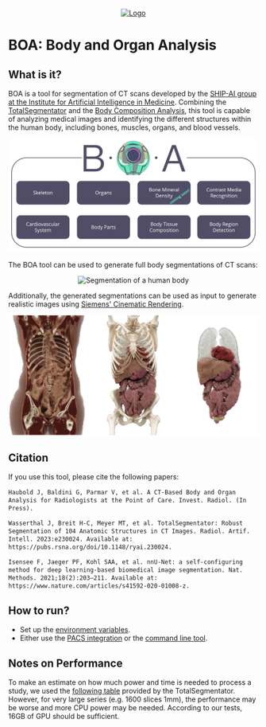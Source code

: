 <br />
<div align="center">
  <a href="https://ship-ai.ikim.nrw/">
    <img src="images/boa-logo.svg" alt="Logo">
  </a>
</div>

# BOA: Body and Organ Analysis

## What is it?
BOA is a tool for segmentation of CT scans developed by the [SHIP-AI group at the Institute for Artificial Intelligence in Medicine](https://ship-ai.ikim.nrw/). Combining the [TotalSegmentator](https://arxiv.org/abs/2208.05868) and the [Body Composition Analysis](https://pubmed.ncbi.nlm.nih.gov/32945971/), this tool is capable of analyzing medical images and identifying the different structures within the human body, including bones, muscles, organs, and blood vessels.

<div align="center">
    <img src="images/boa.png" alt="BOA">
</div>

The BOA tool can be used to generate full body segmentations of CT scans:

<div align="center">
    <img src="images/segmentation.png" alt="Segmentation of a human body">
</div>

Additionally, the generated segmentations can be used as input to generate realistic images using [Siemens' Cinematic Rendering](https://www.siemens-healthineers.com/digital-health-solutions/cinematic-rendering).

<div align="center">
    <img src="images/cinematic.svg" alt="Cinematic rendering">
</div>

## Citation

If you use this tool, please cite the following papers:

```
Haubold J, Baldini G, Parmar V, et al. A CT-Based Body and Organ Analysis for Radiologists at the Point of Care. Invest. Radiol. (In Press).
```

```
Wasserthal J, Breit H-C, Meyer MT, et al. TotalSegmentator: Robust Segmentation of 104 Anatomic Structures in CT Images. Radiol. Artif. Intell. 2023:e230024. Available at: https://pubs.rsna.org/doi/10.1148/ryai.230024.
```

```
Isensee F, Jaeger PF, Kohl SAA, et al. nnU-Net: a self-configuring method for deep learning-based biomedical image segmentation. Nat. Methods. 2021;18(2):203–211. Available at: https://www.nature.com/articles/s41592-020-01008-z.
```

## How to run?

* Set up the [environment variables](./documentation/environment_variables.md).
* Either use the [PACS integration](./documentation/pacs_integration.md) or the [command line tool](./documentation/command_line.md).

## Notes on Performance

To make an estimate on how much power and time is needed to process a study, we used the [following table](https://github.com/wasserth/TotalSegmentator/blob/master/resources/imgs/runtime_table.png) provided by the TotalSegmentator. However, for very large series (e.g. 1600 slices 1mm), the performance may be worse and more CPU power may be needed. According to our tests, 16GB of GPU should be sufficient.
